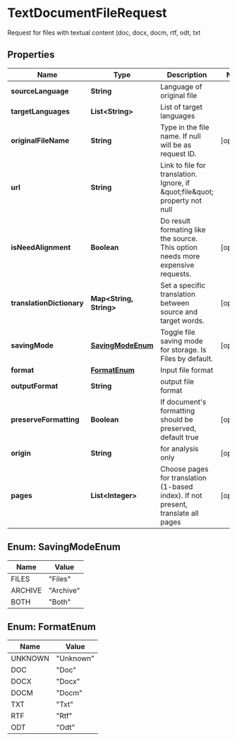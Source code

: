 

# TextDocumentFileRequest

Request for files with textual content (doc, docx, docm, rtf, odt, txt

## Properties

| Name | Type | Description | Notes |
|------------ | ------------- | ------------- | -------------|
|**sourceLanguage** | **String** | Language of original file |  |
|**targetLanguages** | **List&lt;String&gt;** | List of target languages |  |
|**originalFileName** | **String** | Type in the file name. If null will be as request ID. |  [optional] |
|**url** | **String** | Link to file for translation. Ignore, if \&quot;file\&quot; property not null |  |
|**isNeedAlignment** | **Boolean** | Do result formating like the source. This option needs more expensive requests. |  [optional] |
|**translationDictionary** | **Map&lt;String, String&gt;** | Set a specific translation between source and target words. |  [optional] |
|**savingMode** | [**SavingModeEnum**](#SavingModeEnum) | Toggle file saving mode for storage.  Is Files by default. |  [optional] |
|**format** | [**FormatEnum**](#FormatEnum) | Input file format |  |
|**outputFormat** | **String** | output file format |  |
|**preserveFormatting** | **Boolean** | If document&#39;s formatting should be preserved, default true |  [optional] |
|**origin** | **String** | for analysis only |  [optional] |
|**pages** | **List&lt;Integer&gt;** | Choose pages for translation (1-based index). If not present, translate all pages |  [optional] |



## Enum: SavingModeEnum

| Name | Value |
|---- | -----|
| FILES | &quot;Files&quot; |
| ARCHIVE | &quot;Archive&quot; |
| BOTH | &quot;Both&quot; |



## Enum: FormatEnum

| Name | Value |
|---- | -----|
| UNKNOWN | &quot;Unknown&quot; |
| DOC | &quot;Doc&quot; |
| DOCX | &quot;Docx&quot; |
| DOCM | &quot;Docm&quot; |
| TXT | &quot;Txt&quot; |
| RTF | &quot;Rtf&quot; |
| ODT | &quot;Odt&quot; |



